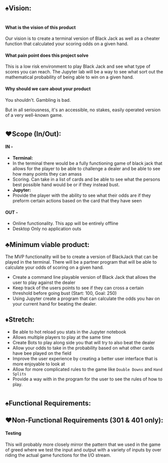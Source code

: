 ## **♠Vision:**

#

#### What is the vision of this product

Our vision is to create a terminal version of Black Jack as well as a cheater function that calculated your scoring odds on a given hand.

#### What pain point does this project solve

This is a low risk environment to play Black Jack and see what type of scores you can reach. The Jupyter lab will be a way to see what sort out the mathematical probability of being able to win on a given hand.

#### Why should we care about your product

You shouldn't. Gambling is bad.

But in all seriousness, it's an accessible, no stakes, easily operated version of a very well-known game.

#

## **♥Scope (In/Out):**

#### IN -

* **Terminal:**
* In the terminal there would be a fully functioning game of black jack that allows for the player to be able to challenge a dealer and be able to see how many points they can amass
* Scoring. Can take in a list of cards and be able to see what the persons best possible hand would be or if they instead bust.
* **Jupyter:**
* Provide the player with the ability to see what their odds are if they preform certain actions based on the card that they have seen

#### OUT -

* Online functionality. This app will be entirely offline
* Desktop Only no application outs

## **♣Minimum viable product:**

The MVP functionality will be to create a version of BlackJack that can be played in the terminal. There will be a partner program that will be able to calculate your odds of scoring on a given hand.

* Create a command line playable version of Black Jack that allows the user to play against the dealer
* Keep track of the users points to see if they can cross a certain threshold before going bust (Start: 100, Goal: 250)
* Using Jupyter create a program that can calculate the odds you hav on your current hand for beating the dealer.

## **♦Stretch:**

* Be able to hot reload you stats in the Jupyter notebook
* Allows multiple players to play at the same time
* Create Bots to play along side you that will try to also beat the dealer
* Allow your odds to take in the probability based on what other cards have bee played on the field
* Improve the user experience by creating a better user interface that is more enjoyable to look at
* Allow for more complicated rules to the game like `Double Downs` and `Hand Splits`
* Provide a way with in the program for the user to see the rules of how to play.

#

## **♠Functional Requirements:**

####

## **♥Non-Functional Requirements (301 & 401 only):**

#### **Testing**

This will probably more closely mirror the pattern that we used in the game of greed where we test the input and output with a variety of inputs by over riding the actual game functions for the I/O stream.
